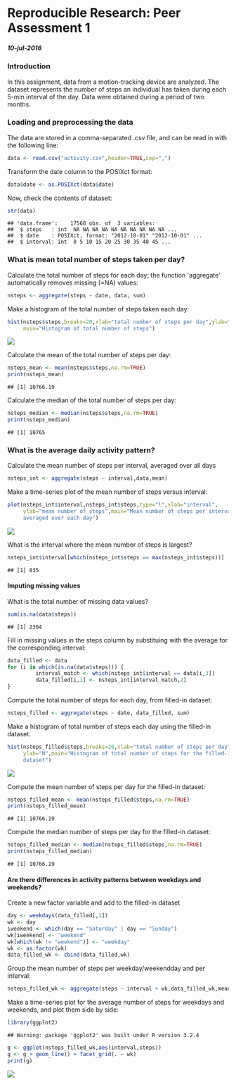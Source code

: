# Reproducible Research: Peer Assessment 1

##### 10-jul-2016

### Introduction

In this assignment, data from a motion-tracking device are analyzed. The dataset
represents the number of steps an individual has taken during each 5-min 
interval of the day. Data were obtained during a period of two months.



### Loading and preprocessing the data

The data are stored in a comma-separated .csv file, and can be read in with the
following line:


```r
data <- read.csv("activity.csv",header=TRUE,sep=",")
```

Transform the date column to the POSIXct format:


```r
data$date <- as.POSIXct(data$date)
```

Now, check the contents of dataset:

```r
str(data)
```

```
## 'data.frame':	17568 obs. of  3 variables:
##  $ steps   : int  NA NA NA NA NA NA NA NA NA NA ...
##  $ date    : POSIXct, format: "2012-10-01" "2012-10-01" ...
##  $ interval: int  0 5 10 15 20 25 30 35 40 45 ...
```

### What is mean total number of steps taken per day?

Calculate the total number of steps for each day; the function 'aggregate'
automatically removes missing (=NA) values:


```r
nsteps <- aggregate(steps ~ date, data, sum)
```

Make a histogram of the total number of steps taken each day:

```r
hist(nsteps$steps,breaks=20,xlab="total number of steps per day",ylab="N",
     main="Histogram of total number of steps")
```

![](PA1_template_files/figure-html/histsteps-1.png)<!-- -->

Calculate the mean of the total number of steps per day:

```r
nsteps_mean <- mean(nsteps$steps,na.rm=TRUE)
print(nsteps_mean)
```

```
## [1] 10766.19
```
Calculate the median of the total number of steps per day:

```r
nsteps_median <- median(nsteps$steps,na.rm=TRUE)
print(nsteps_median)
```

```
## [1] 10765
```

### What is the average daily activity pattern?

Calculate the mean number of steps per interval, averaged over all days

```r
nsteps_int <- aggregate(steps ~ interval,data,mean)
```

Make a time-series plot of the mean number of steps versus interval:

```r
plot(nsteps_int$interval,nsteps_int$steps,type="l",xlab="interval",
     ylab="mean number of steps",main="Mean number of steps per interval 
     averaged over each day")
```

![](PA1_template_files/figure-html/meansteps_int_plot-1.png)<!-- -->

What is the interval where the mean number of steps is largest?

```r
nsteps_int$interval[which(nsteps_int$steps == max(nsteps_int$steps))]
```

```
## [1] 835
```

#### Imputing missing values

What is the total number of missing data values?

```r
sum(is.na(data$steps))
```

```
## [1] 2304
```

Fill in missing values in the steps column by substituing with the average for 
the corresponding interval:

```r
data_filled <- data
for (i in which(is.na(data$steps))) {
         interval_match <- which(nsteps_int$interval == data[i,3])
         data_filled[i,1] <- nsteps_int[interval_match,2]
}
```

Compute the total number of steps for each day, from filled-in dataset:

```r
nsteps_filled <- aggregate(steps ~ date, data_filled, sum)
```

Make a histogram of total number of steps each day using the filled-in dataset:

```r
hist(nsteps_filled$steps,breaks=20,xlab="total number of steps per day",
     ylab="N",main="Histogram of total number of steps for the filled-in 
     dataset")
```

![](PA1_template_files/figure-html/histsteps_filled-1.png)<!-- -->

Compute the mean number of steps per day for the filled-in dataset:

```r
nsteps_filled_mean <- mean(nsteps_filled$steps,na.rm=TRUE)
print(nsteps_filled_mean)
```

```
## [1] 10766.19
```

Compute the median number of steps per day for the filled-in dataset:

```r
nsteps_filled_median <- median(nsteps_filled$steps,na.rm=TRUE)
print(nsteps_filled_median)
```

```
## [1] 10766.19
```

#### Are there differences in activity patterns between weekdays and weekends?

Create a new factor variable and add to the filled-in dataset

```r
day <- weekdays(data_filled[,2])
wk <- day
iweekend <- which(day == "Saturday" | day == "Sunday")
wk[iweekend] <- "weekend"
wk[which(wk != "weekend")] <- "weekday"
wk <- as.factor(wk)
data_filled_wk <- cbind(data_filled,wk)
```

Group the mean number of steps per weekday/weekendday and per interval:

```r
nsteps_filled_wk <- aggregate(steps ~ interval + wk,data_filled_wk,mean)
```

Make a time-series plot for the average number of steps for weekdays and weekends,
and plot them side by side:

```r
library(ggplot2)
```

```
## Warning: package 'ggplot2' was built under R version 3.2.4
```

```r
g <- ggplot(nsteps_filled_wk,aes(interval,steps))
g <- g + geom_line() + facet_grid(. ~ wk)
print(g)
```

![](PA1_template_files/figure-html/plot_wd-1.png)<!-- -->


